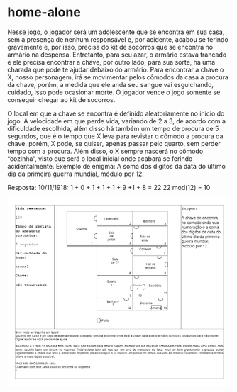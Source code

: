 # home-alone

Nesse jogo, o jogador será um adolescente que se encontra em sua casa,
sem a presença de nenhum responsável e, por acidente, acabou se ferindo
gravemente e, por isso, precisa do kit de socorros que se encontra no armário na
despensa. Entretanto, para seu azar, o armário estava trancado e ele precisa
encontrar a chave, por outro lado, para sua sorte, há uma charada que pode te
ajudar debaixo do armário. Para encontrar a chave o X, nosso personagem, irá se
movimentar pelos cômodos da casa a procura da chave, porém, a medida que ele
anda seu sangue vai esguichando, cuidado, isso pode ocasionar morte. O jogador
vence o jogo somente se conseguir chegar ao kit de socorros.

O local em que a chave se encontra é definido aleatoriamente no início do
jogo. A velocidade em que perde vida, variando de 2 a 3, de acordo com a
dificuldade escolhida, além disso há também um tempo de procura de 5 segundos,
que é o tempo que X leva para revistar o cômodo a procura da chave, porém, X
pode, se quiser, apenas passar pelo quarto, sem perder tempo com a procura. Além
disso, o X sempre nascerá no cômodo “cozinha”, visto que será o local inicial onde
acabará se ferindo acidentalmente.
Exemplo de enigma: A soma dos dígitos da data do último dia da primeira
guerra mundial, módulo por 12.

Resposta: 10/11/1918: 1 + 0 + 1 + 1 + 1 + 9 +1 + 8 = 22
22 mod(12) = 10

![interface](img/trabMapaPPOO-Interface.drawio.png)
